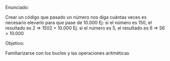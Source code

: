 Enunciado:

Crear un código que pasado un número nos diga cuántas veces es
necesario elevarlo para que pase de 10.000
Ej: si el número es 150, el resultado es 2 =>  1502 > 10.000
Ej: si el número es 5, el resultado es 6 => 56 > 10.000

Objetivo:

Familiarizarse con los bucles y las operaciones aritméticas